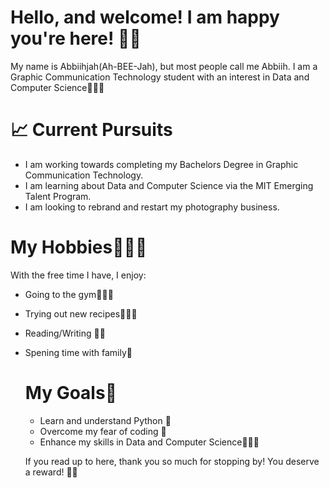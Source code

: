 # Hello, and welcome! I am happy you're here! 🌱🫧

My name is Abbiihjah(Ah-BEE-Jah), but most people call me Abbiih. 
I am a Graphic Communication Technology student with an interest in Data 
and Computer Science👩🏾‍💻

# 📈 Current Pursuits

* I am working towards completing my Bachelors Degree in Graphic Communication Technology.
* I am learning about Data and Computer Science via the MIT Emerging Talent Program.
* I am looking to rebrand and restart my photography business.


# My Hobbies🏋🏾‍♀️
With the free time I have, I enjoy:

* Going to the gym🏋🏾‍♀️
* Trying out new recipes👩🏾‍🍳
* Reading/Writing ✍🏾
* Spening time with family🌟
  

  # My Goals🎯

  *  Learn and understand Python 🐍
  *  Overcome my fear of coding 🫣
  *  Enhance my skills in Data and Computer Science👩🏾‍💻
  



  If you read up to here, thank you so much for stopping by! You deserve a reward! ✌🏾
